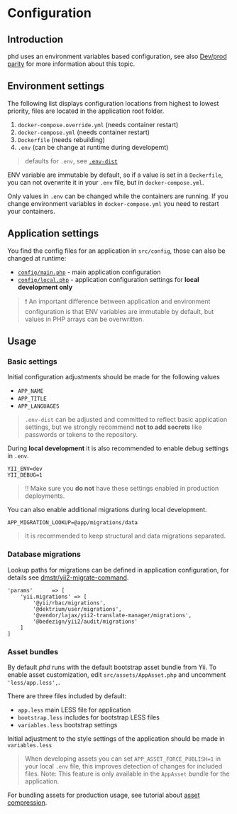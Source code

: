 Configuration
=============

## Introduction

phd uses an environment variables based configuration, see also [Dev/prod parity](http://12factor.net/dev-prod-parity) for more information about this topic.

## Environment settings

The following list displays configuration locations from highest to lowest priority, files are located in the application root folder.

1. `docker-compose.override.yml` (needs container restart)
2. `docker-compose.yml` (needs container restart)
3. `Dockerfile` (needs rebuilding)
4. `.env` (can be change at runtime during developemt)

> defaults for `.env`, see [`.env-dist`](https://github.com/phundament/app/blob/master/.env-dist)

ENV variable are immutable by default, so if a value is set in a `Dockerfile`, you can not
 overwrite it in your `.env` file, but in `docker-compose.yml`.

Only values in `.env` can be changed while the containers are running. If you change environment variables in 
`docker-compose.yml` you need to restart your containers.  

## Application settings

You find the config files for an application in `src/config`, those can also be changed at runtime:

 - [`config/main.php`](https://github.com/phundament/app/blob/master/config/main.php) - main application configuration
 - [`config/local.php`](https://github.com/phundament/app/blob/master/config/main.php) - application configuration settings for **local development only**

> :exclamation: An important difference between application and environment configuration is that
> ENV variables are immutable by default, but values in PHP arrays can be overwritten.

## Usage

### Basic settings 

Initial configuration adjustments should be made for the following values

 - `APP_NAME`
 - `APP_TITLE`
 - `APP_LANGUAGES`

> `.env-dist` can be adjusted and committed to reflect basic application settings, but we strongly
> recommend **not to add secrets** like passwords or tokens to the repository. 

During **local development** it is also recommended to enable debug settings in `.env`.

    YII_ENV=dev
    YII_DEBUG=1

> :bangbang: Make sure you **do not** have these settings enabled in production deployments.

You can also enable additional migrations during local development.

    APP_MIGRATION_LOOKUP=@app/migrations/data

> It is recommended to keep structural and data migrations separated.

### Database migrations

Lookup paths for migrations can be defined in application configuration, for details see [dmstr/yii2-migrate-command](https://github.com/dmstr/yii2-migrate-command/blob/master/README.md).

    'params'      => [
        'yii.migrations' => [
            '@yii/rbac/migrations',
            '@dektrium/user/migrations',
            '@vendor/lajax/yii2-translate-manager/migrations',
            '@bedezign/yii2/audit/migrations'
        ]
    ]

### Asset bundles

By default *phd* runs with the default bootstrap asset bundle from Yii.
To enable asset customization, edit `src/assets/AppAsset.php` and uncomment `'less/app.less',`.

There are three files included by default:

 - `app.less` main LESS file for application
 - `bootstrap.less` includes for bootstrap LESS files
 - `variables.less` bootstrap settings
 
Initial adjustment to the style settings of the application should be made in `variables.less`

> When developing assets you can set `APP_ASSET_FORCE_PUBLISH=1` in your local `.env` file, this improves detection of
changes for included files.
> Note: This feature is only available in the `AppAsset` bundle for the application.

For bundling assets for production usage, see tutorial about [asset compression](../6-tutorials/asset-compression.md).
